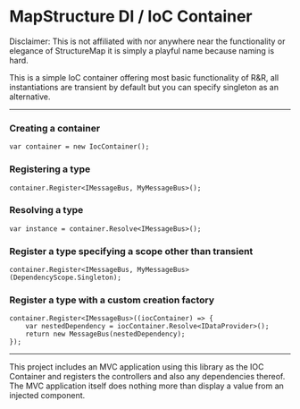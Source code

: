 # MapStructure DI / IoC Container

Disclaimer: This is not affiliated with nor anywhere near the functionality or elegance of StructureMap it is simply a playful name because naming is hard.

This is a simple IoC container offering most basic functionality of R&R, all instantiations are transient by default but you can specify singleton as an alternative.

----

### Creating a container

    var container = new IocContainer();
    
### Registering a type

    container.Register<IMessageBus, MyMessageBus>();
    
### Resolving a type

    var instance = container.Resolve<IMessageBus>();

### Register a type specifying a scope other than transient

    container.Register<IMessageBus, MyMessageBus>(DependencyScope.Singleton);

### Register a type with a custom creation factory

    container.Register<IMessageBus>((iocContainer) => {
        var nestedDependency = iocContainer.Resolve<IDataProvider>();
        return new MessageBus(nestedDependency);
    });    

----

This project includes an MVC application using this library as the IOC Container and registers the controllers and also any dependencies thereof.
The MVC application itself does nothing more than display a value from an injected component.
